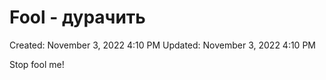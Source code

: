 # Fool - дурачить

Created: November 3, 2022 4:10 PM
Updated: November 3, 2022 4:10 PM

Stop fool me!